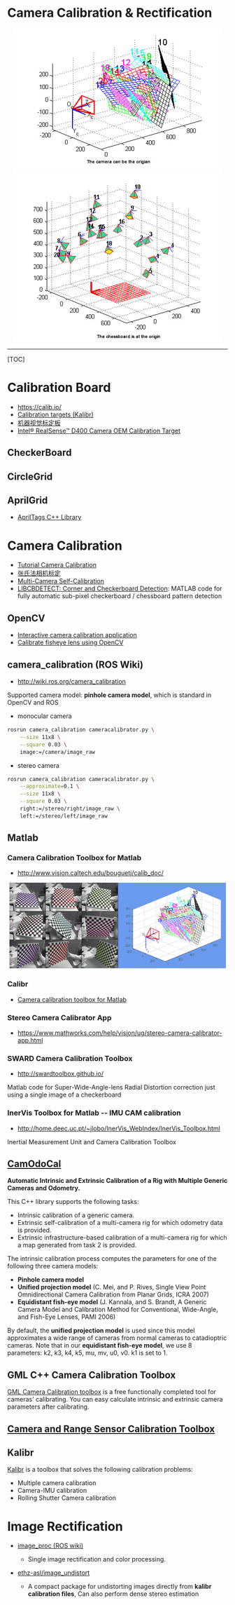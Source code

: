 # Camera Calibration & Rectification

<div align="center">
  <img src="./images/cam_calib_01.jpg"> <img src="./images/cam_calib_02.jpg">
</div>

-----

[TOC]

# Calibration Board

* https://calib.io/
* [Calibration targets (Kalibr)](https://github.com/ethz-asl/kalibr/wiki/calibration-targets)
* [机器视觉标定板](http://www.china-vision.com.cn/third_category/192.html)
* [Intel® RealSense™ D400 Camera OEM Calibration Target](https://click.intel.com/realsense-d400-camera-oem-calibration.html)

## CheckerBoard

## CircleGrid

## AprilGrid
* [AprilTags C++ Library](http://people.csail.mit.edu/kaess/apriltags/)


# Camera Calibration

* [Tutorial Camera Calibration](http://boofcv.org/index.php?title=Tutorial_Camera_Calibration)
* [张氏法相机标定](https://zhuanlan.zhihu.com/p/24651968)
* [Multi-Camera Self-Calibration](http://cmp.felk.cvut.cz/~svoboda/SelfCal/)
* [LIBCBDETECT: Corner and Checkerboard Detection](http://www.cvlibs.net/software/libcbdetect/): MATLAB code for fully automatic sub-pixel checkerboard / chessboard pattern detection

## OpenCV
* [Interactive camera calibration application](http://docs.opencv.org/3.2.0/d7/d21/tutorial_interactive_calibration.html)
* [Calibrate fisheye lens using OpenCV](https://medium.com/@kennethjiang/calibrate-fisheye-lens-using-opencv-333b05afa0b0)

## camera_calibration (ROS Wiki)
* http://wiki.ros.org/camera_calibration

Supported camera model: **pinhole camera model**, which is standard in OpenCV and ROS

* monocular camera
```bash
rosrun camera_calibration cameracalibrator.py \
    --size 11x8 \
    --square 0.03 \
    image:=/camera/image_raw
```

* stereo camera
```bash
rosrun camera_calibration cameracalibrator.py \
    --approximate=0.1 \
    --size 11x8 \
    --square 0.03 \
    right:=/stereo/right/image_raw \
    left:=/stereo/left/image_raw
```

## Matlab

### Camera Calibration Toolbox for Matlab
* http://www.vision.caltech.edu/bouguetj/calib_doc/

<div align="center">
  <img src="./images/matlab_calib.gif">
</div>

### Calibr
* [Camera calibration toolbox for Matlab](http://www.ee.oulu.fi/~jth/calibr/)

### Stereo Camera Calibrator App
* https://www.mathworks.com/help/vision/ug/stereo-camera-calibrator-app.html

### SWARD Camera Calibration Toolbox
* http://swardtoolbox.github.io/

Matlab code for Super-Wide-Angle-lens Radial Distortion correction just using a single image of a checkerboard

### InerVis Toolbox for Matlab -- IMU CAM calibration
* http://home.deec.uc.pt/~jlobo/InerVis_WebIndex/InerVis_Toolbox.html

Inertial Measurement Unit and Camera Calibration Toolbox


## [CamOdoCal](https://github.com/hengli/camodocal)
**Automatic Intrinsic and Extrinsic Calibration of a Rig with Multiple Generic Cameras and Odometry.**  

This C++ library supports the following tasks:  
* Intrinsic calibration of a generic camera.  
* Extrinsic self-calibration of a multi-camera rig for which odometry data is provided.  
* Extrinsic infrastructure-based calibration of a multi-camera rig for which a map generated from task  2 is provided.

The intrinsic calibration process computes the parameters for one of the following three camera models:  

* **Pinhole camera model**
* **Unified projection model** (C. Mei, and P. Rives, Single View Point Omnidirectional Camera Calibration from Planar Grids, ICRA 2007)
* **Equidistant fish-eye model** (J. Kannala, and S. Brandt, A Generic Camera Model and Calibration Method for Conventional, Wide-Angle, and Fish-Eye Lenses, PAMI 2006)

By default, the **unified projection model** is used since this model approximates a wide range of cameras from normal cameras to catadioptric cameras. Note that in our **equidistant fish-eye model**, we use 8 parameters: k2, k3, k4, k5, mu, mv, u0, v0. k1 is set to 1.

## GML C++ Camera Calibration Toolbox
[GML Camera Calibration toolbox](http://graphics.cs.msu.ru/en/node/909) is a free functionally completed tool for cameras' calibrating. You can easy calculate intrinsic and extrinsic camera parameters after calibrating.

## [Camera and Range Sensor Calibration Toolbox](http://www.cvlibs.net/software/calibration/)

## Kalibr
[Kalibr](https://github.com/ethz-asl/kalibr) is a toolbox that solves the following calibration problems:  

* Multiple camera calibration
* Camera-IMU calibration
* Rolling Shutter Camera calibration


# Image Rectification

* [image_proc (ROS wiki)](http://wiki.ros.org/image_proc)
  - Single image rectification and color processing.

* [ethz-asl/image_undistort](https://github.com/ethz-asl/image_undistort)
  - A compact package for undistorting images directly from **kalibr calibration files**, Can also perform dense stereo estimation
